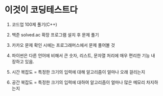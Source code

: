 # 이것이 코딩테스트다

1. 코드업 100제 풀기(C++)

2. 백준 solved.ac 확장 프로그램 설치 후 문제 풀기

3. 카카오 문제 확인 시에는 프로그래머스에서 문제 풀어볼 것

4. 파이썬은 다른 언어에 비해서 큰 숫자, 리스트, 문자열 처리에 매우 편리한 기능 내장하고 있음.

5. 시간 복잡도 = 특정한 크기의 입력에 대해 알고리즘이 얼마나 오래 걸리는지

6. 공간 복잡도 = 특정한 크기의 입력에 대하여 알고리즘이 얼마나 많은 메모리 차지하는지
